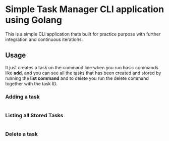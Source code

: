 # Simple Task Manager CLI application using Golang

This is a simple CLI application thats built for practice purpose with further integration and continuous iterations.

## Usage
It just creates a task on the command line when you run basic commands like **add**, and you can see all the tasks that has been created and stored by running the **list command** and to delete you run the delete command together with the task ID.

### Adding a task
```go run main.go add "Your Task Name"
```
### Listing all Stored Tasks
```go run main.go list
```

### Delete a task
```go run main.go delete "Task ID"

